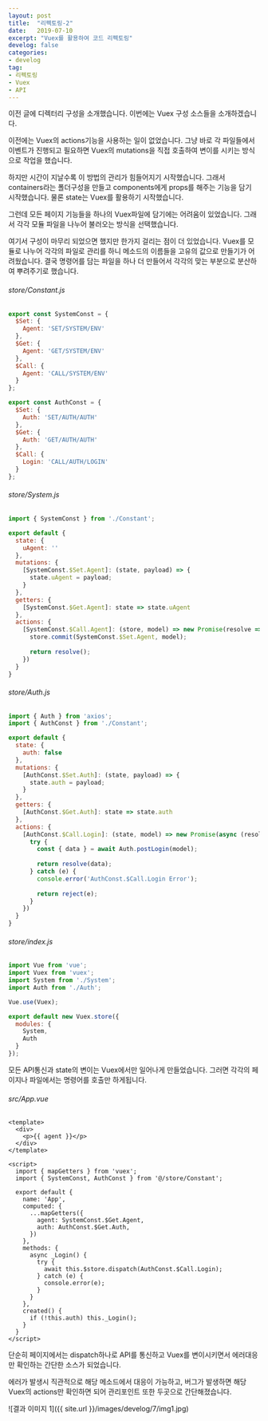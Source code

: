 ```yaml
---
layout: post
title:  "리펙토링-2"
date:   2019-07-10
excerpt: "Vuex를 활용하여 코드 리펙토링"
develog: false
categories:
- develog
tag:
- 리펙토링
- Vuex
- API
---
```


이전 글에 디렉터리 구성을 소개했습니다. 이번에는 Vuex 구성 소스들을 소개하겠습니다.

이전에는 Vuex의 actions기능을 사용하는 일이 없었습니다. 그냥 바로 각 파일들에서 이벤트가 진행되고 필요하면 Vuex의 mutations을 직접 호출하여 변이를 시키는 방식으로 작업을 했습니다.

하지만 시간이 지날수록 이 방법의 관리가 힘들어지기 시작했습니다. 그래서 containers라는 폴더구성을 만들고 components에게 props를 해주는 기능을 담기 시작했습니다. 물론 state는 Vuex를 활용하기 시작했습니다.

그런데 모든 페이지 기능들을 하나의 Vuex파일에 담기에는 어려움이 있었습니다. 그래서 각각 모듈 파일을 나누어 불러오는 방식을 선택했습니다.

여기서 구성이 마무리 되었으면 했지만 한가지 걸리는 점이 더 있었습니다. Vuex를 모듈로 나누어 각각의 파일로 관리를 하니 메소드의 이름들을 고유의 값으로 만들기가 어려웠습니다. 결국 명령어를 담는 파일을 하나 더 만들어서 각각의 맞는 부분으로 분산하여 뿌려주기로 했습니다.

###### store/Constant.js
```javascript
export const SystemConst = {
  $Set: {
    Agent: 'SET/SYSTEM/ENV'
  },
  $Get: {
    Agent: 'GET/SYSTEM/ENV'
  },
  $Call: {
    Agent: 'CALL/SYSTEM/ENV'
  }
};

export const AuthConst = {
  $Set: {
    Auth: 'SET/AUTH/AUTH'
  },
  $Get: {
    Auth: 'GET/AUTH/AUTH'
  },
  $Call: {
    Login: 'CALL/AUTH/LOGIN'
  }
};
```

###### store/System.js
```javascript
import { SystemConst } from './Constant';

export default {
  state: {
    uAgent: ''
  },
  mutations: {
    [SystemConst.$Set.Agent]: (state, payload) => {
      state.uAgent = payload;
    }
  },
  getters: {
    [SystemConst.$Get.Agent]: state => state.uAgent
  },
  actions: {
    [SystemConst.$Call.Agent]: (store, model) => new Promise(resolve => {
      store.commit(SystemConst.$Set.Agent, model);
      
      return resolve();
    })
  }
}
```

###### store/Auth.js
```javascript
import { Auth } from 'axios';
import { AuthConst } from './Constant';

export default {
  state: {
    auth: false
  },
  mutations: {
    [AuthConst.$Set.Auth]: (state, payload) => {
      state.auth = payload;
    }
  },
  getters: {
    [AuthConst.$Get.Auth]: state => state.auth
  },
  actions: {
    [AuthConst.$Call.Login]: (state, model) => new Promise(async (resolve, reject) => {
      try {
        const { data } = await Auth.postLogin(model);
        
        return resolve(data);
      } catch (e) {
        console.error('AuthConst.$Call.Login Error');
        
        return reject(e);
      }
    })
  }
}
```

###### store/index.js
```javascript
import Vue from 'vue';
import Vuex from 'vuex';
import System from './System';
import Auth from './Auth';

Vue.use(Vuex);

export default new Vuex.store({
  modules: {
    System,
    Auth
  }
});
```

모든 API통신과 state의 변이는 Vuex에서만 일어나게 만들었습니다. 그러면 각각의 페이지나 파일에서는 명령어를 호출만 하게됩니다.

###### src/App.vue
```vue
<template>
  <div>
    <p>{{ agent }}</p>
  </div>
</template>

<script>
  import { mapGetters } from 'vuex';
  import { SystemConst, AuthConst } from '@/store/Constant';

  export default {
    name: 'App',
    computed: {
      ...mapGetters({
        agent: SystemConst.$Get.Agent,
        auth: AuthConst.$Get.Auth,
      })
    },
    methods: {
      async _Login() {
        try {
          await this.$store.dispatch(AuthConst.$Call.Login); 
        } catch (e) {
          console.error(e);
        }
      }
    },
    created() {
      if (!this.auth) this._Login();
    }
  }
</script>
```

단순히 페이지에서는 dispatch하나로 API를 통신하고 Vuex를 변이시키면서 에러대응만 확인하는 간단한 소스가 되었습니다.

에러가 발생시 직관적으로 해당 메소드에서 대응이 가능하고, 버그가 발생하면 해당 Vuex의 actions만 확인하면 되어 관리포인트 또한 두곳으로 간단해졌습니다.

![결과 이미지 1]({{ site.url }}/images/develog/7/img1.jpg)
